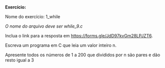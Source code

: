 **Exercício:**  

Nome do exercício: 1_while

_O nome do arquivo deve ser while_9.c_

Inclua o link para a resposta em <https://forms.gle/JdD97kvGm28LPJZT6>.

Escreva um programa em C que leia um valor inteiro n. 

Apresente todos os números de 1 a 200 que divididos por n são pares e dão resto igual a 3
